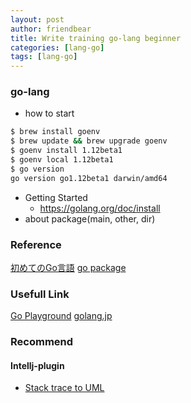 ```yaml
---
layout: post
author: friendbear
title: Write training go-lang beginner
categories: [lang-go]
tags: [lang-go]
---
```


### go-lang
* how to start
```sh
$ brew install goenv
$ brew update && brew upgrade goenv
$ goenv install 1.12beta1
$ goenv local 1.12beta1
$ go version
go version go1.12beta1 darwin/amd64
```

* Getting Started
  * <https://golang.org/doc/install>
* about package(main, other, dir)

### Reference
[初めてのGo言語](http://cuto.unirita.co.jp/gostudy/)
[go package](http://cuto.unirita.co.jp/gostudy/post/go-package/)

### Usefull Link
[Go Playground](https://play.golang.org/)
[golang.jp](http://golang.jp/)

### Recommend

#### Intellj-plugin
* [Stack trace to UML](https://plugins.jetbrains.com/plugin/10749-stack-trace-to-uml)

